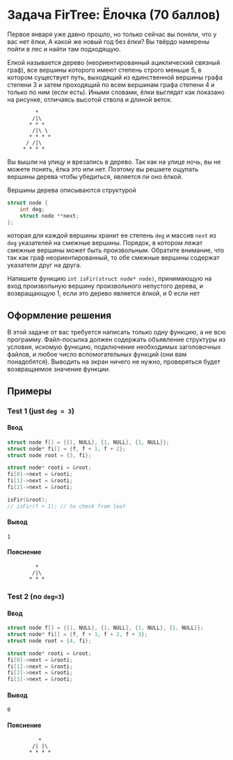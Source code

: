 # Задача FirTree: Ёлочка (70 баллов)

Первое января уже давно прошло, но только сейчас вы поняли, что у вас нет ёлки, А какой же новый год без ёлки? Вы твёрдо намерены пойти в лес и найти там подходящую.

Елкой называется дерево (неориентированный ациклический связный граф), все вершины которого имеют степень строго меньше 5, в котором существует путь, выходящий из единственной вершины графа степени 3 и затем проходящий по всем вершинам графа степени 4 и только по ним (если есть). Иными словами, ёлки выглядят как показано на рисунке, отличаясь высотой ствола и длиной веток.

```
         *
        /|\
       * * *
        /|\ \
       * * * *
      / /|\
     * * * *
```

Вы вышли на улицу и врезались в дерево. Так как на улице ночь, вы не можете понять, ёлка это или нет. Поэтому вы решаете ощупать вершины дерева чтобы убедиться, является ли оно ёлкой.

Вершины дерева описываются структурой

```C
struct node {
    int deg;
    struct node **next;
};
```

которая для каждой вершины хранит ее степень `deg` и массив `next` из `deg` указателей на смежные вершины. Порядок, в котором лежат смежные вершины может быть произвольным. Обратите внимание, что так как граф неориентированный, то обе смежные вершины содержат указатели друг на друга.

Напишите функцию `int isFir(struct node* node)`, принимающую на вход произвольную вершину произвольного непустого дерева, и возвращающую 1, если это дерево является ёлкой, и 0 если нет

## Оформление решения
В этой задаче от вас требуется написать только одну функцию, а не всю программу. Файл-посылка должен содержать объявление структуры из условия, искомую функцию, подключение необходимых заголовочных файлов, и любое число вспомогательных функций (они вам понадобятся). Выводить на экран ничего не нужно, проверяться будет возвращаемое значение функции.

## Примеры

### Test 1 (just `deg = 3`)

#### Ввод
```C
struct node f[] = {{1, NULL}, {1, NULL}, {1, NULL}};
struct node* fi[] = {f, f + 1, f + 2};
struct node root = {3, fi};

struct node* rooti = &root;
fi[0]->next = &rooti;
fi[1]->next = &rooti;
fi[2]->next = &rooti;

isFir(&root);
// isFir(f + 1); // to check from leaf
```

#### Вывод
```
1
```

#### Пояснение
```
         *
        /|\
       * * *
```

### Test 2 (no `deg=3`)
#### Ввод
```C
struct node f[] = {{1, NULL}, {1, NULL}, {1, NULL}, {1, NULL}};
struct node* fi[] = {f, f + 1, f + 2, f + 3};
struct node root = {4, fi};

struct node* rooti = &root;
fi[0]->next = &rooti;
fi[1]->next = &rooti;
fi[2]->next = &rooti;
fi[3]->next = &rooti;
```
#### Вывод
```
0
```

#### Пояснение 
```
          *
        /| |\
       * * * *
```